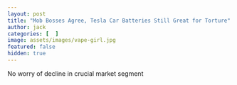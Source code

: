 ```yaml
---
layout: post
title: "Mob Bosses Agree, Tesla Car Batteries Still Great for Torture"
author: jack
categories: [  ]
image: assets/images/vape-girl.jpg
featured: false
hidden: true
---
```


No worry of decline in crucial market segment